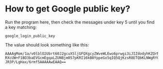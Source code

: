 # How to get Google public key?

Run the program here, then check the messages under key 5 until you find a key
matching:

~~~
google_login_public_key
~~~

The value should look something like this:

~~~
AAAAgMom/1a/v0lblO2Ubrt60J2gcuXSljGFQXgcyZWveWLEwo6prwgi3iJIZdodyhKZQrNWp5nKJ3sr
RXcUW+F1BD3baEVGcmEgqaLZUNBjm057pKRI16kB0YppeGx5qIQ5QjKzsR8ETQbKLNWgRY0QRNVz34kM
JR3P/LgHax/6rmf5AAAAAwEAAQ==
~~~
